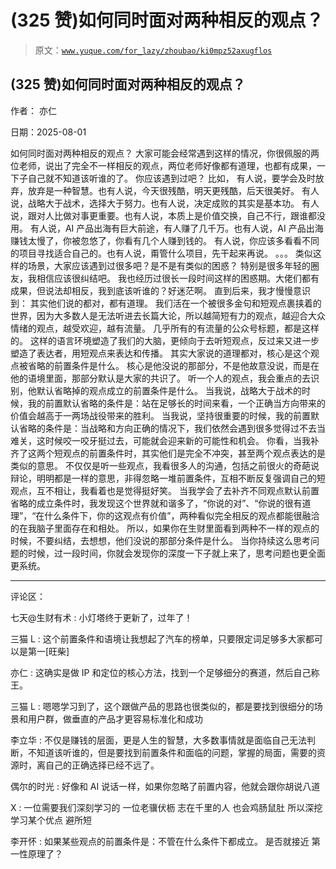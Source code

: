 # (325 赞)如何同时面对两种相反的观点？

> 原文：[`www.yuque.com/for_lazy/zhoubao/ki0mpz52axugflos`](https://www.yuque.com/for_lazy/zhoubao/ki0mpz52axugflos)

## (325 赞)如何同时面对两种相反的观点？

作者： 亦仁

日期：2025-08-01

如何同时面对两种相反的观点？
大家可能会经常遇到这样的情况，你很佩服的两位老师，说出了完全不一样相反的观点，两位老师好像都有道理，也都有成果，一下子自己就不知道该听谁的了。
你应该遇到过吧？ 比如， 有人说，要学会及时放弃，放弃是一种智慧。也有人说，今天很残酷，明天更残酷，后天很美好。
有人说，战略大于战术，选择大于努力。也有人说，决定成败的其实是基本功。 有人说，跟对人比做对事更重要。也有人说，本质上是价值交换，自己不行，跟谁都没用。
有人说，AI 产品出海有巨大前途，有人赚了几千万。也有人说，AI 产品出海赚钱太慢了，你被忽悠了，你看有几个人赚到钱的。
有人说，你应该多看看不同的项目寻找适合自己的。也有人说，甭管什么项目，先干起来再说。 。。。 类似这样的场景，大家应该遇到过很多吧？是不是有类似的困惑？
特别是很多年轻的圈友，我相信应该很纠结吧。 我也经历过很长一段时间这样的困惑期。大佬们都有成果，但说法却相反，我到底该听谁的？好迷茫啊。
直到后来，我才慢慢意识到： 其实他们说的都对，都有道理。
我们活在一个被很多金句和短观点裹挟着的世界，因为大多数人是无法听进去长篇大论，所以越简短有力的观点，越迎合大众情绪的观点，越受欢迎，越有流量。
几乎所有的有流量的公众号标题，都是这样的。 这样的语言环境塑造了我们的大脑，更倾向于去听短观点，反过来又进一步塑造了表达者，用短观点来表达和传播。
其实大家说的道理都对，核心是这个观点被省略的前置条件是什么。 核心是他没说的那部分，不是他故意没说，而是在他的语境里面，那部分默认是大家的共识了。
听一个人的观点，我会重点的去识别，他默认省略掉的观点成立的前置条件是什么。
当我说，战略大于战术的时候，我的前置默认省略的条件是：站在足够长的时间来看，一个正确当方向带来的价值会越高于一两场战役带来的胜利。
当我说，坚持很重要的时候，我的前置默认省略的条件是：当战略和方向正确的情况下，我们依然会遇到很多觉得过不去当难关，这时候咬一咬牙挺过去，可能就会迎来新的可能性和机会。
你看，当我补齐了这两个短观点的前置条件时，其实他们是完全不冲突，甚至两个观点表达的是类似的意思。
不仅仅是听一些观点，我看很多人的沟通，包括之前很火的奇葩说辩论，明明都是一样的意思，非得忽略一堆前置条件，互相不断反复强调自己的短观点，互不相让，我看着也是觉得挺好笑。
当我学会了去补齐不同观点默认前置省略的成立条件时，我发现这个世界就和谐多了，“你说的对”、“你说的很有道理”，“在什么条件下，你的这观点有价值”，两种看似完全相反的观点都能很融洽的在我脑子里面存在和相处。
所以，如果你在生财里面看到两种不一样的观点的时候，不要纠结，去想想，他们没说的那部分条件是什么。
当你持续这么思考问题的时候，过一段时间，你就会发现你的深度一下子就上来了，思考问题也更全面更系统。

* * *

评论区：

七天@生财有术 : 小灯塔终于更新了，过年了！

三猫 L : 这个前置条件和语境让我想起了汽车的榜单，只要限定词足够多大家都可以是第一[旺柴]

亦仁 : 这确实是做 IP 和定位的核心方法，找到一个足够细分的赛道，然后自己称王。

三猫 L : 嗯嗯学习到了，这个跟做产品的思路也很类似的，都是要找到很细分的场景和用户群，做垂直的产品才更容易标准化和成功

李立华 : 不仅是赚钱的层面，更是人生的智慧，大多数事情就是面临自己无法判断，不知道该听谁的，但是要找到前置条件和面临的问题，掌握的局面，需要的资源时，离自己的正确选择已经不远了。

偶尔的时光 : 好像和 AI 说话一样，如果你忽略了前置内容，他就会跟你胡说八道

X : 一位需要我们深刻学习的 一位老骥伏枥 志在千里的人 也会鸡肠鼠肚 所以深挖学习某个优点 避所短

李开怀 : 如果某些观点的前置条件是：不管在什么条件下都成立。 是否就接近 第一性原理了？